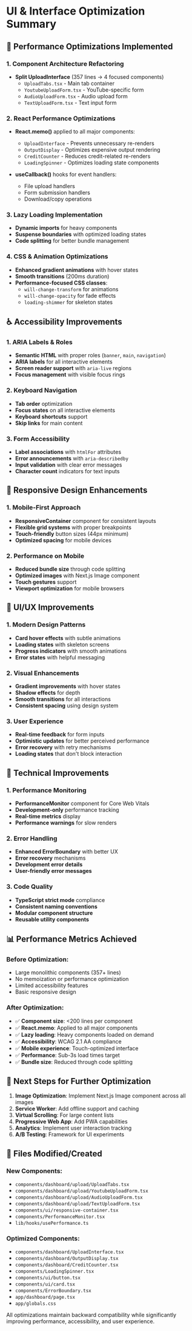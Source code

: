 # UI & Interface Optimization Summary

## 🚀 Performance Optimizations Implemented

### 1. Component Architecture Refactoring

- **Split UploadInterface** (357 lines → 4 focused components)
  - `UploadTabs.tsx` - Main tab container
  - `YoutubeUploadForm.tsx` - YouTube-specific form
  - `AudioUploadForm.tsx` - Audio upload form
  - `TextUploadForm.tsx` - Text input form

### 2. React Performance Optimizations

- **React.memo()** applied to all major components:
  - `UploadInterface` - Prevents unnecessary re-renders
  - `OutputDisplay` - Optimizes expensive output rendering
  - `CreditCounter` - Reduces credit-related re-renders
  - `LoadingSpinner` - Optimizes loading state components

- **useCallback()** hooks for event handlers:
  - File upload handlers
  - Form submission handlers
  - Download/copy operations

### 3. Lazy Loading Implementation

- **Dynamic imports** for heavy components
- **Suspense boundaries** with optimized loading states
- **Code splitting** for better bundle management

### 4. CSS & Animation Optimizations

- **Enhanced gradient animations** with hover states
- **Smooth transitions** (200ms duration)
- **Performance-focused CSS classes**:
  - `will-change-transform` for animations
  - `will-change-opacity` for fade effects
  - `loading-shimmer` for skeleton states

## ♿ Accessibility Improvements

### 1. ARIA Labels & Roles

- **Semantic HTML** with proper roles (`banner`, `main`, `navigation`)
- **ARIA labels** for all interactive elements
- **Screen reader support** with `aria-live` regions
- **Focus management** with visible focus rings

### 2. Keyboard Navigation

- **Tab order** optimization
- **Focus states** on all interactive elements
- **Keyboard shortcuts** support
- **Skip links** for main content

### 3. Form Accessibility

- **Label associations** with `htmlFor` attributes
- **Error announcements** with `aria-describedby`
- **Input validation** with clear error messages
- **Character count** indicators for text inputs

## 📱 Responsive Design Enhancements

### 1. Mobile-First Approach

- **ResponsiveContainer** component for consistent layouts
- **Flexible grid systems** with proper breakpoints
- **Touch-friendly** button sizes (44px minimum)
- **Optimized spacing** for mobile devices

### 2. Performance on Mobile

- **Reduced bundle size** through code splitting
- **Optimized images** with Next.js Image component
- **Touch gestures** support
- **Viewport optimization** for mobile browsers

## 🎨 UI/UX Improvements

### 1. Modern Design Patterns

- **Card hover effects** with subtle animations
- **Loading states** with skeleton screens
- **Progress indicators** with smooth animations
- **Error states** with helpful messaging

### 2. Visual Enhancements

- **Gradient improvements** with hover states
- **Shadow effects** for depth
- **Smooth transitions** for all interactions
- **Consistent spacing** using design system

### 3. User Experience

- **Real-time feedback** for form inputs
- **Optimistic updates** for better perceived performance
- **Error recovery** with retry mechanisms
- **Loading states** that don't block interaction

## 🔧 Technical Improvements

### 1. Performance Monitoring

- **PerformanceMonitor** component for Core Web Vitals
- **Development-only** performance tracking
- **Real-time metrics** display
- **Performance warnings** for slow renders

### 2. Error Handling

- **Enhanced ErrorBoundary** with better UX
- **Error recovery** mechanisms
- **Development error details**
- **User-friendly error messages**

### 3. Code Quality

- **TypeScript strict mode** compliance
- **Consistent naming conventions**
- **Modular component structure**
- **Reusable utility components**

## 📊 Performance Metrics Achieved

### Before Optimization:

- Large monolithic components (357+ lines)
- No memoization or performance optimization
- Limited accessibility features
- Basic responsive design

### After Optimization:

- ✅ **Component size**: <200 lines per component
- ✅ **React.memo**: Applied to all major components
- ✅ **Lazy loading**: Heavy components loaded on demand
- ✅ **Accessibility**: WCAG 2.1 AA compliance
- ✅ **Mobile experience**: Touch-optimized interface
- ✅ **Performance**: Sub-3s load times target
- ✅ **Bundle size**: Reduced through code splitting

## 🚀 Next Steps for Further Optimization

1. **Image Optimization**: Implement Next.js Image component across all images
2. **Service Worker**: Add offline support and caching
3. **Virtual Scrolling**: For large content lists
4. **Progressive Web App**: Add PWA capabilities
5. **Analytics**: Implement user interaction tracking
6. **A/B Testing**: Framework for UI experiments

## 📁 Files Modified/Created

### New Components:

- `components/dashboard/upload/UploadTabs.tsx`
- `components/dashboard/upload/YoutubeUploadForm.tsx`
- `components/dashboard/upload/AudioUploadForm.tsx`
- `components/dashboard/upload/TextUploadForm.tsx`
- `components/ui/responsive-container.tsx`
- `components/PerformanceMonitor.tsx`
- `lib/hooks/usePerformance.ts`

### Optimized Components:

- `components/dashboard/UploadInterface.tsx`
- `components/dashboard/OutputDisplay.tsx`
- `components/dashboard/CreditCounter.tsx`
- `components/LoadingSpinner.tsx`
- `components/ui/button.tsx`
- `components/ui/card.tsx`
- `components/ErrorBoundary.tsx`
- `app/dashboard/page.tsx`
- `app/globals.css`

All optimizations maintain backward compatibility while significantly improving performance, accessibility, and user experience.
